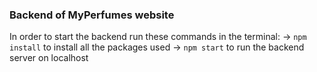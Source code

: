 ### Backend of MyPerfumes website
In order to start the backend run these commands in the terminal:
->  `npm install` to install all the packages used
->  `npm start` to run the backend server on localhost 
